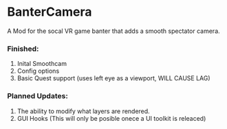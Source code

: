 # BanterCamera

A Mod for the socal VR game banter that adds a smooth spectator camera.


<h3> Finished: </h3>

<ol>
  <li>Inital Smoothcam</li>
  <li>Config options</li>
  <li>Basic Quest support (uses left eye as a viewport, WILL CAUSE LAG)</li>
</ol>



<h3> Planned Updates: </h3>

<ol>
  <li>The ability to modify what layers are rendered.</li>
  <li>GUI Hooks (This will only be posible onece a UI toolkit is releaced)</li>
</ol>
  
  
